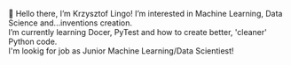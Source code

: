 👋 Hello there, I’m Krzysztof Lingo! 
I’m interested in Machine Learning, Data Science and...inventions creation.  
I’m currently learning Docer, PyTest and how to create better, 'cleaner' Python code.   
I'm lookig for job as Junior Machine Learning/Data Scientiest!
<!---
KrzysztofLin/KrzysztofLin is a ✨ special ✨ repository because its `README.md` (this file) appears on your GitHub profile.
You can click the Preview link to take a look at your changes.
--->
